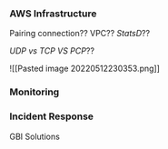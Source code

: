 

### AWS Infrastructure

Pairing connection??
VPC??
_StatsD_??

_UDP vs TCP VS PCP_??


![[Pasted image 20220512230353.png]]


### Monitoring

### Incident Response


GBI Solutions



